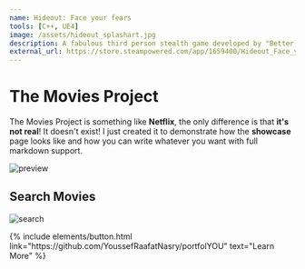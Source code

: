 ```yaml
---
name: Hideout: Face your fears
tools: [C++, UE4]
image: /assets/hideout_splashart.jpg
description: A fabulous third person stealth game developed by "Better In Red" at ESAT, Valencia.
external_url: https://store.steampowered.com/app/1659400/Hideout_Face_your_fears/
---
```


# The Movies Project

The Movies Project is something like **Netflix**, the only difference is that **it's not real**! It doesn't exist! I just created it to demonstrate how the **showcase** page looks like and how you can write whatever you want with full markdown support.

![preview](https://www.sketchappsources.com/resources/source-image/we-were-soldiers-landing-page-dbruggisser.jpg)

## Search Movies

![search](https://www.sketchappsources.com/resources/source-image/microsoft-windows-10-virtual-keyboard-diogo-sousa.png)

<p class="text-center">
{% include elements/button.html link="https://github.com/YoussefRaafatNasry/portfolYOU" text="Learn More" %}
</p>
